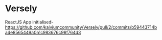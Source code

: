# Versely

ReactJS App initialised- https://github.com/kalviumcommunity/Versely/pull/2/commits/b59443714ba4e8565449a0a1c983676c98f764d3
